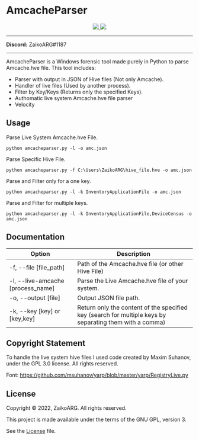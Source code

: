 # **AmcacheParser**

<p align="center">
    <a href="https://github.com/ZaikoARG/PyDump/blob/main/LICENSE">
        <img src="https://img.shields.io/badge/license-GPL%203.0-blue.svg" />
    </a>
    <a href="https://www.python.org/">
    	<img src="https://img.shields.io/badge/built%20with-Python%203-red.svg" />
    </a>
</p>

---

**Discord:** ZaikoARG#1187

---

AmcacheParser is a Windows forensic tool made purely in Python to parse Amcache.hve file. This tool includes:
* Parser with output in JSON of Hive files (Not only Amcache).
* Handler of live files (Used by another process).
* Filter by Key/Keys (Returns only the specified Keys).
* Authomatic live system Amcache.hve file parser
* Velocity

## Usage

Parse Live System Amcache.hve File.

`python amcacheparser.py -l -o amc.json`

Parse Specific Hive File.

`python amcacheparser.py -f C:\Users\ZaikoARG\hive_file.hve -o amc.json`

Parse and Filter only for a one key.

`python amcacheparser.py -l -k InventoryApplicationFile -o amc.json`

Parse and Filter for multiple keys.

`python amcacheparser.py -l -k InventoryApplicationFile,DeviceCensus -o amc.json`

## Documentation
|Option|Description|
|--|--|
|-f, --file [file_path]|Path of the Amcache.hve file (or other Hive File)|
|-l, --live-amcache [process_name]|Parse the Live Amcache.hve file of your system.|
|-o, --output [file]|Output JSON file path.|
|-k, --key [key] or [key,key]|Return only the content of the specified key (search for multiple keys by separating them with a comma)|

## Copyright Statement

To handle the live system hive files I used code created by Maxim Suhanov, under the GPL 3.0 license. All rights reserved.

Font: https://github.com/msuhanov/yarp/blob/master/yarp/RegistryLive.py

## License
Copyright © 2022, ZaikoARG. All rights reserved.

This project is made available under the terms of the GNU GPL, version 3.

See the [License](https://github.com/ZaikoARG/AmcacheParser/blob/main/LICENSE) file.